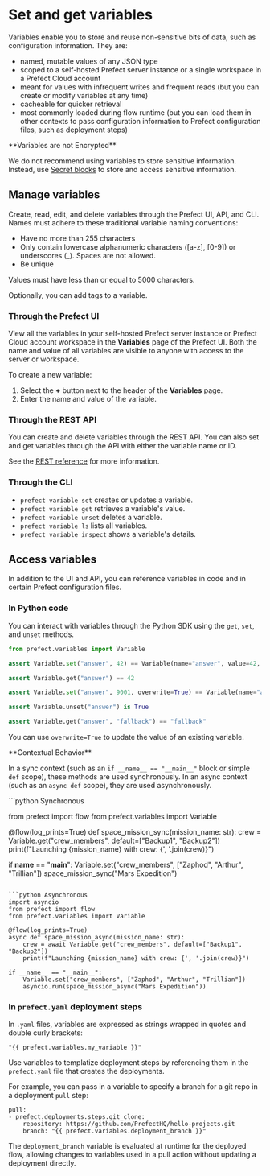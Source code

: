 # Set and get variables


Variables enable you to store and reuse non-sensitive bits of data, such as configuration information. 
They are:

- named, mutable values of any JSON type
- scoped to a self-hosted Prefect server instance or a single workspace in a Prefect Cloud account
- meant for values with infrequent writes and frequent reads (but you can create or 
modify variables at any time)
- cacheable for quicker retrieval
- most commonly loaded during flow runtime (but you can load them in other contexts to pass 
configuration information to Prefect configuration files, such as deployment steps)

<Warning>
**Variables are not Encrypted**

We do not recommend using variables to store sensitive information. Instead, use 
[Secret blocks](https://docs.prefect.io/develop/blocks/#prefect-built-in-blocks) to store and access 
sensitive information.
</Warning>

## Manage variables

Create, read, edit, and delete variables through the Prefect UI, API, and CLI. 
Names must adhere to these traditional variable naming conventions:

- Have no more than 255 characters
- Only contain lowercase alphanumeric characters ([a-z], [0-9]) or underscores (_). Spaces are not allowed.
- Be unique

Values must have less than or equal to 5000 characters.

Optionally, you can add tags to a variable.

### Through the Prefect UI

View all the variables in your self-hosted Prefect server instance or Prefect Cloud account workspace 
in the **Variables** page of the Prefect UI. Both the name and value of all variables 
are visible to anyone with access to the server or workspace.

To create a new variable:
1. Select the **+** button next to the header of the **Variables** page. 
1. Enter the name and value of the variable.

### Through the REST API

You can create and delete variables through the REST API. You can also set and get variables through the API 
with either the variable name or ID.

See the [REST reference](https://app.prefect.cloud/api/docs#tag/Variables) for more information.

### Through the CLI

- `prefect variable set` creates or updates a variable.
- `prefect variable get` retrieves a variable's value.
- `prefect variable unset` deletes a variable.
- `prefect variable ls` lists all variables.
- `prefect variable inspect` shows a variable's details.

## Access variables

In addition to the UI and API, you can reference variables in code and in certain Prefect configuration files.

### In Python code

You can interact with variables through the Python SDK using the `get`, `set`, and `unset` methods. 

```python
from prefect.variables import Variable

assert Variable.set("answer", 42) == Variable(name="answer", value=42, tags=[])

assert Variable.get("answer") == 42

assert Variable.set("answer", 9001, overwrite=True) == Variable(name="answer", value=9001, tags=[])

assert Variable.unset("answer") is True

assert Variable.get("answer", "fallback") == "fallback"
```

You can use `overwrite=True` to update the value of an existing variable.

<Warning>
**Contextual Behavior**

In a sync context (such as an `if __name__ == "__main__"` block or simple `def` scope), these methods are used synchronously.
In an async context (such as an `async def` scope), they are used asynchronously.
</Warning>

<CodeGroup>
```python Synchronous

from prefect import flow
from prefect.variables import Variable

@flow(log_prints=True)
def space_mission_sync(mission_name: str):
    crew = Variable.get("crew_members", default=["Backup1", "Backup2"])
    print(f"Launching {mission_name} with crew: {', '.join(crew)}")

if __name__ == "__main__":
    Variable.set("crew_members", ["Zaphod", "Arthur", "Trillian"])
    space_mission_sync("Mars Expedition")
```

```python Asynchronous
import asyncio
from prefect import flow
from prefect.variables import Variable

@flow(log_prints=True)
async def space_mission_async(mission_name: str):
    crew = await Variable.get("crew_members", default=["Backup1", "Backup2"])
    print(f"Launching {mission_name} with crew: {', '.join(crew)}")

if __name__ == "__main__":
    Variable.set("crew_members", ["Zaphod", "Arthur", "Trillian"])
    asyncio.run(space_mission_async("Mars Expedition"))
```
</CodeGroup>

### In `prefect.yaml` deployment steps

In `.yaml` files, variables are expressed as strings wrapped in quotes and double curly brackets: 
```
"{{ prefect.variables.my_variable }}"
```

Use variables to templatize deployment steps by 
referencing them in the `prefect.yaml` file that creates the deployments.

For example, you can pass in a variable to specify a branch for a git repo in a deployment `pull` step:

```
pull:
- prefect.deployments.steps.git_clone:
    repository: https://github.com/PrefectHQ/hello-projects.git
    branch: "{{ prefect.variables.deployment_branch }}"
```

The `deployment_branch` variable is evaluated at runtime for the deployed flow, 
allowing changes to variables used in a pull action without updating a deployment directly.
